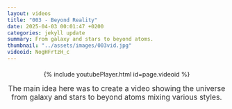 ```yaml
---
layout: videos
title: "003 - Beyond Reality"
date: 2025-04-03 00:01:47 +0200
categories: jekyll update
summary: From galaxy and stars to beyond atoms.
thumbnail: "../assets/images/003vid.jpg"
videoid: NogHFrtzH_c
---
```


<div style="text-align: center; margin-top: 20px;">
  {% include youtubePlayer.html id=page.videoid %}
  <p style="margin-top: 15px; font-size: 1.2em; color: #333;">
    The main idea here was to create a video showing the universe from galaxy and stars to beyond atoms mixing various styles.
  </p>
</div>
